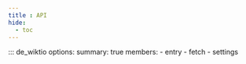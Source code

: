 ```yaml
---
title : API
hide:
  - toc
---
```


::: de_wiktio
    options:
        summary: true
        members:
        - entry
        - fetch
        - settings







